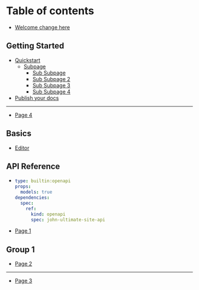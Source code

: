 # Table of contents

* [Welcome change here](README.md)

## Getting Started

* [Quickstart](getting-started/quickstart/README.md)
  * [Subpage](getting-started/quickstart/subpage/README.md)
    * [Sub Subpage](getting-started/quickstart/subpage/sub-subpage.md)
    * [Sub Subpage 2](getting-started/quickstart/subpage/sub-subpage-2.md)
    * [Sub Subpage 3](getting-started/quickstart/subpage/sub-subpage-3.md)
    * [Sub Subpage 4](getting-started/quickstart/subpage/sub-subpage-4.md)
* [Publish your docs](getting-started/publish-your-docs.md)

***

* [Page 4](page-4.md)

## Basics

* [Editor](basics/editor.md)

## API Reference

* ```yaml
  type: builtin:openapi
  props:
    models: true
  dependencies:
    spec:
      ref:
        kind: openapi
        spec: john-ultimate-site-api
  ```
* [Page 1](api-reference/page-1.md)

## Group 1

* [Page 2](group-1/page-2.md)

***

* [Page 3](page-3.md)
